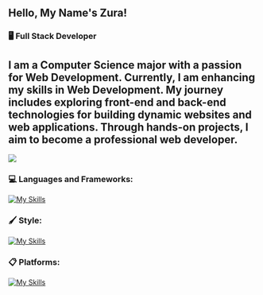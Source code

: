 ## Hello, My Name's Zura!  

### 🖥️ Full Stack Developer
## I am a Computer Science major with a passion for Web Development. Currently, I am enhancing my skills in Web Development. My journey includes exploring front-end and back-end technologies for building dynamic websites and web applications. Through hands-on projects, I aim to become a professional web developer.  

[![](https://visitcount.itsvg.in/api?id=ZuRaSha16&icon=0&color=0)](https://visitcount.itsvg.in)  

### 💻 Languages and Frameworks:
[![My Skills](https://skillicons.dev/icons?i=js,ts,cpp,python,react,nextjs,nodejs,vite,git&theme=dark)](https://skillicons.dev)  

### 🖌️ Style:
[![My Skills](https://skillicons.dev/icons?i=css,tailwind,figma&theme=dark)](https://skillicons.dev)  

### 📋 Platforms:
[![My Skills](https://skillicons.dev/icons?i=github,linkedin&theme=dark)](https://skillicons.dev)  
